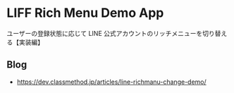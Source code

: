 # LIFF Rich Menu Demo App

ユーザーの登録状態に応じて LINE 公式アカウントのリッチメニューを切り替える【実装編】

## Blog

- https://dev.classmethod.jp/articles/line-richmanu-change-demo/
